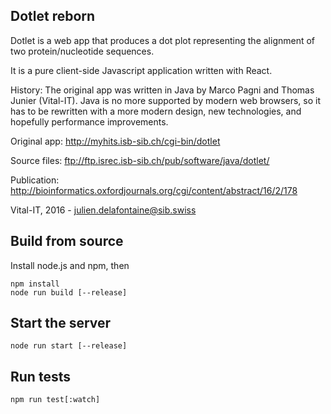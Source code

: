 
Dotlet reborn
-------------

Dotlet is a web app that produces a dot plot representing the alignment of two protein/nucleotide sequences.

It is a pure client-side Javascript application written with React.

History: The original app was written in Java by Marco Pagni and Thomas Junier (Vital-IT).
Java is no more supported by modern web browsers, so it has to be rewritten
with a more modern design, new technologies, and hopefully performance improvements.

Original app: http://myhits.isb-sib.ch/cgi-bin/dotlet

Source files: ftp://ftp.isrec.isb-sib.ch/pub/software/java/dotlet/

Publication: http://bioinformatics.oxfordjournals.org/cgi/content/abstract/16/2/178

Vital-IT, 2016 - julien.delafontaine@sib.swiss


Build from source
-----------------

Install node.js and npm, then

```
npm install     
node run build [--release] 
``` 

Start the server
----------------

```
node run start [--release]
```

Run tests
---------

```
npm run test[:watch]
```
